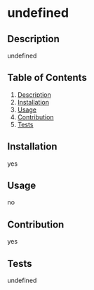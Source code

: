 # undefined

## Description

undefined

## Table of Contents

1. [Description](#description)
2. [Installation](#installation)
3. [Usage](#usage)
4. [Contribution](#contribution)
5. [Tests](#tests)

## Installation

yes

## Usage

no

## Contribution

yes

## Tests

undefined
